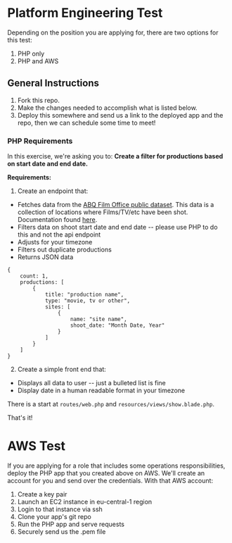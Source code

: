 # Platform Engineering Test

Depending on the position you are applying for, there are two options for this test: 

1. PHP only
2. PHP and AWS

## General Instructions

1. Fork this repo.
2. Make the changes needed to accomplish what is listed below.
3. Deploy this somewhere and send us a link to the deployed app and the repo, then we can schedule some time to meet!

### PHP Requirements

In this exercise, we're asking you to: **Create a filter for productions based on start date and end date.**

**Requirements:**

1) Create an endpoint that:

- Fetches data from the [ABQ Film Office public dataset](https://coagisweb.cabq.gov/arcgis/rest/services/public/FilmLocations/MapServer/0/query?where=1%3D1&text=&objectIds=&time=&geometry=&geometryType=esriGeometryEnvelope&inSR=&spatialRel=esriSpatialRelIntersects&relationParam=&outFields=*&returnGeometry=true&maxAllowableOffset=&geometryPrecision=&outSR=4326&returnIdsOnly=false&returnCountOnly=false&orderByFields=&groupByFieldsForStatistics=&outStatistics=&returnZ=false&returnM=false&gdbVersion=&f=pjson). This data is a collection of locations where Films/TV/etc have been shot. Documentation found [here](http://data.cabq.gov/business/filmlocations/MetaData.pdf). 
- Filters data on shoot start date and end date -- please use PHP to do this and not the api endpoint
- Adjusts for your timezone
- Filters out duplicate productions
- Returns JSON data

```
{
    count: 1,
    productions: [
        {
            title: "production name",
            type: "movie, tv or other",
            sites: [
                {
                    name: "site name",
                    shoot_date: "Month Date, Year"
                }
            ]
        }
    ]
}
```

2) Create a simple front end that: 

- Displays all data to user -- just a bulleted list is fine
- Display date in a human readable format in your timezone

There is a start at `routes/web.php` and `resources/views/show.blade.php`.

That's it! 


# AWS Test
If you are applying for a role that includes some operations responsibilities, deploy the PHP app that you created above on AWS. We'll create an account for you and send over the credentials. With that AWS account: 

1. Create a key pair
2. Launch an EC2 instance in eu-central-1 region
3. Login to that instance via ssh
4. Clone your app's git repo
5. Run the PHP app and serve requests
6. Securely send us the .pem file
